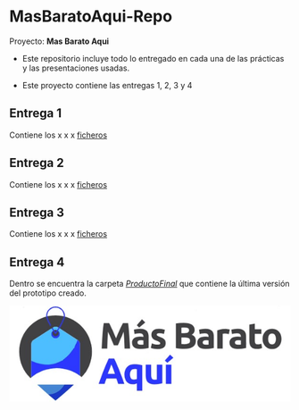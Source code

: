 # MasBaratoAqui-Repo

Proyecto: **Mas Barato Aqui**

- Este repositorio incluye todo lo entregado en cada una de las prácticas y las presentaciones usadas.

- Este proyecto contiene las entregas 1, 2, 3 y 4

## Entrega 1

Contiene los x x x  [ficheros](https://github.com/faguilera1952/MasBaratoAqui-Repo/tree/main/Entrega%201) 

## Entrega 2

Contiene los x x x [ficheros](https://github.com/faguilera1952/MasBaratoAqui-Repo/tree/main/Entrega%202)

## Entrega 3

Contiene los x x x [ficheros](https://github.com/faguilera1952/MasBaratoAqui-Repo/tree/main/Entrega%203)

## Entrega 4

Dentro se encuentra la carpeta [_ProductoFinal_](https://github.com/faguilera1952/MasBaratoAqui-Repo/tree/main/Entrega%204) que contiene la última versión del prototipo creado.

![logo](/imagenes/logo.jpg)
